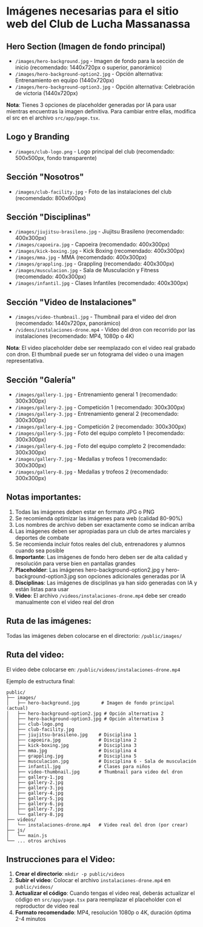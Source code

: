 # Imágenes necesarias para el sitio web del Club de Lucha Massanassa

## Hero Section (Imagen de fondo principal)
- `/images/hero-background.jpg` - Imagen de fondo para la sección de inicio (recomendado: 1440x720px o superior, panorámico)
- `/images/hero-background-option2.jpg` - Opción alternativa: Entrenamiento en equipo (1440x720px)
- `/images/hero-background-option3.jpg` - Opción alternativa: Celebración de victoria (1440x720px)

**Nota**: Tienes 3 opciones de placeholder generadas por IA para usar mientras encuentras la imagen definitiva. Para cambiar entre ellas, modifica el src en el archivo `src/app/page.tsx`.

## Logo y Branding
- `/images/club-logo.png` - Logo principal del club (recomendado: 500x500px, fondo transparente)

## Sección "Nosotros"
- `/images/club-facility.jpg` - Foto de las instalaciones del club (recomendado: 800x600px)

## Sección "Disciplinas"
- `/images/jiujitsu-brasileno.jpg` - Jiujitsu Brasileno (recomendado: 400x300px)
- `/images/capoeira.jpg` - Capoeira (recomendado: 400x300px)
- `/images/kick-boxing.jpg` - Kick Boxing (recomendado: 400x300px)
- `/images/mma.jpg` - MMA (recomendado: 400x300px)
- `/images/grappling.jpg` - Grappling (recomendado: 400x300px)
- `/images/musculacion.jpg` - Sala de Musculación y Fitness (recomendado: 400x300px)
- `/images/infantil.jpg` - Clases Infantiles (recomendado: 400x300px)

## Sección "Video de Instalaciones"
- `/images/video-thumbnail.jpg` - Thumbnail para el video del dron (recomendado: 1440x720px, panorámico)
- `/videos/instalaciones-drone.mp4` - Video del dron con recorrido por las instalaciones (recomendado: MP4, 1080p o 4K)

**Nota**: El video placeholder debe ser reemplazado con el video real grabado con dron. El thumbnail puede ser un fotograma del video o una imagen representativa.

## Sección "Galería"
- `/images/gallery-1.jpg` - Entrenamiento general 1 (recomendado: 300x300px)
- `/images/gallery-2.jpg` - Competición 1 (recomendado: 300x300px)
- `/images/gallery-3.jpg` - Entrenamiento general 2 (recomendado: 300x300px)
- `/images/gallery-4.jpg` - Competición 2 (recomendado: 300x300px)
- `/images/gallery-5.jpg` - Foto del equipo completo 1 (recomendado: 300x300px)
- `/images/gallery-6.jpg` - Foto del equipo completo 2 (recomendado: 300x300px)
- `/images/gallery-7.jpg` - Medallas y trofeos 1 (recomendado: 300x300px)
- `/images/gallery-8.jpg` - Medallas y trofeos 2 (recomendado: 300x300px)

## Notas importantes:
1. Todas las imágenes deben estar en formato JPG o PNG
2. Se recomienda optimizar las imágenes para web (calidad 80-90%)
3. Los nombres de archivo deben ser exactamente como se indican arriba
4. Las imágenes deben ser apropiadas para un club de artes marciales y deportes de combate
5. Se recomienda incluir fotos reales del club, entrenadores y alumnos cuando sea posible
6. **Importante**: Las imágenes de fondo hero deben ser de alta calidad y resolución para verse bien en pantallas grandes
7. **Placeholder**: Las imágenes hero-background-option2.jpg y hero-background-option3.jpg son opciones adicionales generadas por IA
8. **Disciplinas**: Las imágenes de disciplinas ya han sido generadas con IA y están listas para usar
9. **Video**: El archivo `/videos/instalaciones-drone.mp4` debe ser creado manualmente con el video real del dron

## Ruta de las imágenes:
Todas las imágenes deben colocarse en el directorio: `/public/images/`

## Ruta del video:
El video debe colocarse en: `/public/videos/instalaciones-drone.mp4`

Ejemplo de estructura final:
```
public/
├── images/
│   ├── hero-background.jpg        # Imagen de fondo principal (actual)
│   ├── hero-background-option2.jpg # Opción alternativa 2
│   ├── hero-background-option3.jpg # Opción alternativa 3
│   ├── club-logo.png
│   ├── club-facility.jpg
│   ├── jiujitsu-brasileno.jpg    # Disciplina 1
│   ├── capoeira.jpg              # Disciplina 2
│   ├── kick-boxing.jpg           # Disciplina 3
│   ├── mma.jpg                   # Disciplina 4
│   ├── grappling.jpg             # Disciplina 5
│   ├── musculacion.jpg           # Disciplina 6 - Sala de musculación
│   ├── infantil.jpg              # Clases para niños
│   ├── video-thumbnail.jpg       # Thumbnail para video del dron
│   ├── gallery-1.jpg
│   ├── gallery-2.jpg
│   ├── gallery-3.jpg
│   ├── gallery-4.jpg
│   ├── gallery-5.jpg
│   ├── gallery-6.jpg
│   ├── gallery-7.jpg
│   └── gallery-8.jpg
├── videos/
│   └── instalaciones-drone.mp4   # Video real del dron (por crear)
├── js/
│   └── main.js
└── ... otros archivos
```

## Instrucciones para el Video:
1. **Crear el directorio**: `mkdir -p public/videos`
2. **Subir el video**: Colocar el archivo `instalaciones-drone.mp4` en `public/videos/`
3. **Actualizar el código**: Cuando tengas el video real, deberás actualizar el código en `src/app/page.tsx` para reemplazar el placeholder con el reproductor de video real
4. **Formato recomendado**: MP4, resolución 1080p o 4K, duración óptima 2-4 minutos